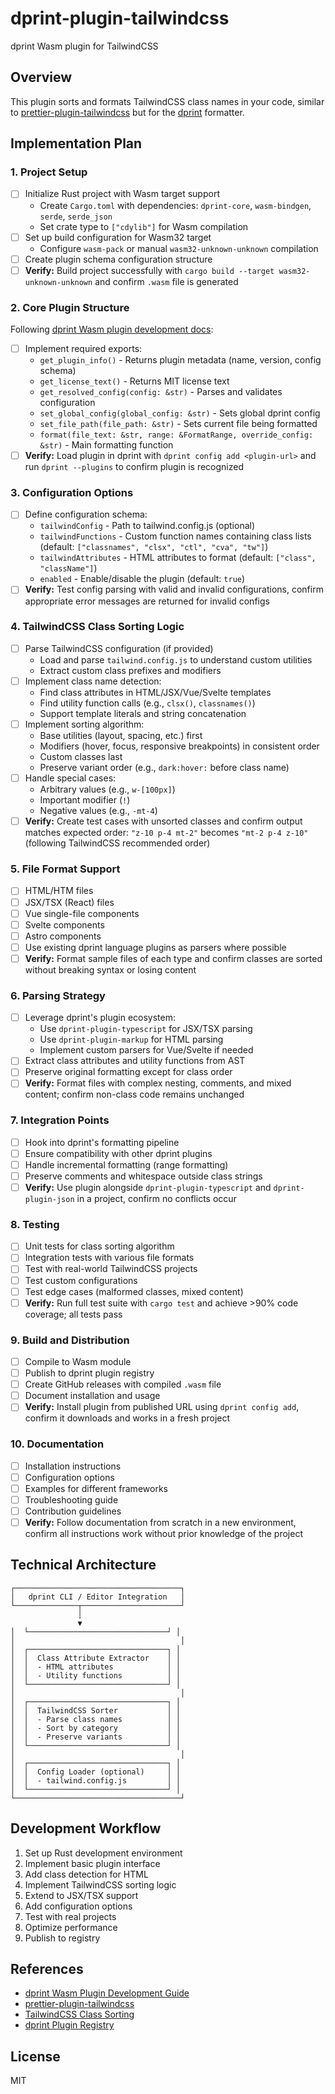 # dprint-plugin-tailwindcss

dprint Wasm plugin for TailwindCSS

## Overview

This plugin sorts and formats TailwindCSS class names in your code, similar to [prettier-plugin-tailwindcss](https://github.com/tailwindlabs/prettier-plugin-tailwindcss) but for the [dprint](https://dprint.dev/) formatter.

## Implementation Plan

### 1. Project Setup

- [ ] Initialize Rust project with Wasm target support
  - Create `Cargo.toml` with dependencies: `dprint-core`, `wasm-bindgen`, `serde`, `serde_json`
  - Set crate type to `["cdylib"]` for Wasm compilation
- [ ] Set up build configuration for Wasm32 target
  - Configure `wasm-pack` or manual `wasm32-unknown-unknown` compilation
- [ ] Create plugin schema configuration structure
- [ ] **Verify:** Build project successfully with `cargo build --target wasm32-unknown-unknown` and confirm `.wasm` file is generated

### 2. Core Plugin Structure

Following [dprint Wasm plugin development docs](https://github.com/dprint/dprint/blob/main/docs/wasm-plugin-development.md):

- [ ] Implement required exports:
  - `get_plugin_info()` - Returns plugin metadata (name, version, config schema)
  - `get_license_text()` - Returns MIT license text
  - `get_resolved_config(config: &str)` - Parses and validates configuration
  - `set_global_config(global_config: &str)` - Sets global dprint config
  - `set_file_path(file_path: &str)` - Sets current file being formatted
  - `format(file_text: &str, range: &FormatRange, override_config: &str)` - Main formatting function
- [ ] **Verify:** Load plugin in dprint with `dprint config add <plugin-url>` and run `dprint --plugins` to confirm plugin is recognized

### 3. Configuration Options

- [ ] Define configuration schema:
  - `tailwindConfig` - Path to tailwind.config.js (optional)
  - `tailwindFunctions` - Custom function names containing class lists (default: `["classnames", "clsx", "ctl", "cva", "tw"]`)
  - `tailwindAttributes` - HTML attributes to format (default: `["class", "className"]`)
  - `enabled` - Enable/disable the plugin (default: `true`)
- [ ] **Verify:** Test config parsing with valid and invalid configurations, confirm appropriate error messages are returned for invalid configs

### 4. TailwindCSS Class Sorting Logic

- [ ] Parse TailwindCSS configuration (if provided)
  - Load and parse `tailwind.config.js` to understand custom utilities
  - Extract custom class prefixes and modifiers
- [ ] Implement class name detection:
  - Find class attributes in HTML/JSX/Vue/Svelte templates
  - Find utility function calls (e.g., `clsx()`, `classnames()`)
  - Support template literals and string concatenation
- [ ] Implement sorting algorithm:
  - Base utilities (layout, spacing, etc.) first
  - Modifiers (hover, focus, responsive breakpoints) in consistent order
  - Custom classes last
  - Preserve variant order (e.g., `dark:hover:` before class name)
- [ ] Handle special cases:
  - Arbitrary values (e.g., `w-[100px]`)
  - Important modifier (`!`)
  - Negative values (e.g., `-mt-4`)
- [ ] **Verify:** Create test cases with unsorted classes and confirm output matches expected order: `"z-10 p-4 mt-2"` becomes `"mt-2 p-4 z-10"` (following TailwindCSS recommended order)

### 5. File Format Support

- [ ] HTML/HTM files
- [ ] JSX/TSX (React) files
- [ ] Vue single-file components
- [ ] Svelte components
- [ ] Astro components
- [ ] Use existing dprint language plugins as parsers where possible
- [ ] **Verify:** Format sample files of each type and confirm classes are sorted without breaking syntax or losing content

### 6. Parsing Strategy

- [ ] Leverage dprint's plugin ecosystem:
  - Use `dprint-plugin-typescript` for JSX/TSX parsing
  - Use `dprint-plugin-markup` for HTML parsing
  - Implement custom parsers for Vue/Svelte if needed
- [ ] Extract class attributes and utility functions from AST
- [ ] Preserve original formatting except for class order
- [ ] **Verify:** Format files with complex nesting, comments, and mixed content; confirm non-class code remains unchanged

### 7. Integration Points

- [ ] Hook into dprint's formatting pipeline
- [ ] Ensure compatibility with other dprint plugins
- [ ] Handle incremental formatting (range formatting)
- [ ] Preserve comments and whitespace outside class strings
- [ ] **Verify:** Use plugin alongside `dprint-plugin-typescript` and `dprint-plugin-json` in a project, confirm no conflicts occur

### 8. Testing

- [ ] Unit tests for class sorting algorithm
- [ ] Integration tests with various file formats
- [ ] Test with real-world TailwindCSS projects
- [ ] Test custom configurations
- [ ] Test edge cases (malformed classes, mixed content)
- [ ] **Verify:** Run full test suite with `cargo test` and achieve >90% code coverage; all tests pass

### 9. Build and Distribution

- [ ] Compile to Wasm module
- [ ] Publish to dprint plugin registry
- [ ] Create GitHub releases with compiled `.wasm` file
- [ ] Document installation and usage
- [ ] **Verify:** Install plugin from published URL using `dprint config add`, confirm it downloads and works in a fresh project

### 10. Documentation

- [ ] Installation instructions
- [ ] Configuration options
- [ ] Examples for different frameworks
- [ ] Troubleshooting guide
- [ ] Contribution guidelines
- [ ] **Verify:** Follow documentation from scratch in a new environment, confirm all instructions work without prior knowledge of the project

## Technical Architecture

```
┌─────────────────────────────────────┐
│   dprint CLI / Editor Integration   │
└──────────────┬──────────────────────┘
               │
               ▼
│  └───────────────────────────────┘ │
│                                     │
│  ┌───────────────────────────────┐ │
│  │  Class Attribute Extractor    │ │
│  │  - HTML attributes            │ │
│  │  - Utility functions          │ │
│  └───────────────────────────────┘ │
│                                     │
│  ┌───────────────────────────────┐ │
│  │  TailwindCSS Sorter           │ │
│  │  - Parse class names          │ │
│  │  - Sort by category           │ │
│  │  - Preserve variants          │ │
│  └───────────────────────────────┘ │
│                                     │
│  ┌───────────────────────────────┐ │
│  │  Config Loader (optional)     │ │
│  │  - tailwind.config.js         │ │
│  └───────────────────────────────┘ │
└─────────────────────────────────────┘
```

## Development Workflow

1. Set up Rust development environment
2. Implement basic plugin interface
3. Add class detection for HTML
4. Implement TailwindCSS sorting logic
5. Extend to JSX/TSX support
6. Add configuration options
7. Test with real projects
8. Optimize performance
9. Publish to registry

## References

- [dprint Wasm Plugin Development Guide](https://github.com/dprint/dprint/blob/main/docs/wasm-plugin-development.md)
- [prettier-plugin-tailwindcss](https://github.com/tailwindlabs/prettier-plugin-tailwindcss)
- [TailwindCSS Class Sorting](https://tailwindcss.com/blog/automatic-class-sorting-with-prettier)
- [dprint Plugin Registry](https://dprint.dev/plugins/)

## License

MIT
